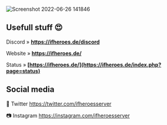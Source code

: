![Screenshot 2022-06-26 141846](https://user-images.githubusercontent.com/16624279/175813778-ae7e3634-c99c-455c-80b4-84af22a9b4cb.png)
## Usefull stuff 😍

Discord » **https://ifheroes.de/discord**

Website » **https://ifheroes.de/**

Status » **[https://ifheroes.de/](https://ifheroes.de/index.php?page=status)**


## Social media

💌 Twitter https://twitter.com/ifheroesserver

📷 Instagram https://instagram.com/ifheroesserver
